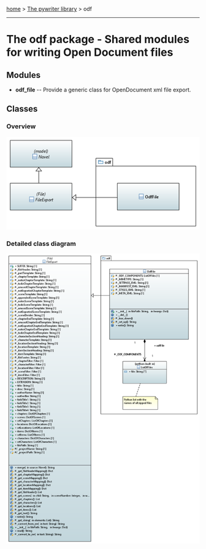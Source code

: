 [home](../index) > [The pywriter library](pywriter) > odf

---

# The odf package - Shared modules for writing Open Document files
 
## Modules
 
- **odf_file** -- Provide a generic class for OpenDocument xml file export.

## Classes

### Overview

![odf package class diagram](img/odf_package_class_diagram.png)

### Detailed class diagram

![odf package class diagram](img/odf_package_detailed_class_diagram.png)